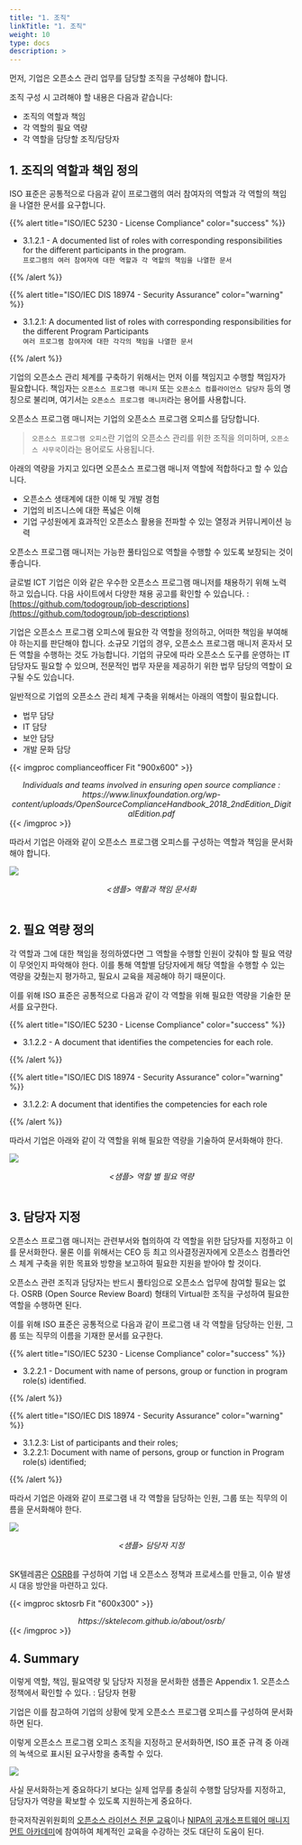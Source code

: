 ```yaml
---
title: "1. 조직"
linkTitle: "1. 조직"
weight: 10
type: docs
description: >
---
```


먼저, 기업은 오픈소스 관리 업무를 담당할 조직을 구성해야 합니다.

조직 구성 시 고려해야 할 내용은 다음과 같습니다:

- 조직의 역할과 책임
- 각 역할의 필요 역량
- 각 역할을 담당할 조직/담당자

## 1. 조직의 역할과 책임 정의

ISO 표준은 공통적으로 다음과 같이 프로그램의 여러 참여자의 역할과 각 역할의 책임을 나열한 문서를 요구합니다.

{{% alert title="ISO/IEC 5230 - License Compliance" color="success" %}}
* 3.1.2.1 - A documented list of roles with corresponding responsibilities for the different participants in the program.<br>
`프로그램의 여러 참여자에 대한 역할과 각 역할의 책임을 나열한 문서`

{{% /alert %}}


{{% alert title="ISO/IEC DIS 18974 - Security Assurance" color="warning" %}}

* 3.1.2.1: A documented list of roles with corresponding responsibilities for the different Program Participants<br>`여러 프로그램 참여자에 대한 각각의 책임을 나열한 문서`

{{% /alert %}}

기업의 오픈소스 관리 체계를 구축하기 위해서는 먼저 이를 책임지고 수행할 책임자가 필요합니다. 책임자는 `오픈소스 프로그램 매니저` 또는 `오픈소스 컴플라이언스 담당자` 등의 명칭으로 불리며, 여기서는 `오픈소스 프로그램 매니저`라는 용어를 사용합니다.

오픈소스 프로그램 매니저는 기업의 오픈소스 프로그램 오피스를 담당합니다.

> `오픈소스 프로그램 오피스`란 기업의 오픈소스 관리를 위한 조직을 의미하며, `오픈소스 사무국`이라는 용어로도 사용됩니다.

아래의 역량을 가지고 있다면 오픈소스 프로그램 매니저 역할에 적합하다고 할 수 있습니다.

- 오픈소스 생태계에 대한 이해 및 개발 경험
- 기업의 비즈니스에 대한 폭넓은 이해
- 기업 구성원에게 효과적인 오픈소스 활용을 전파할 수 있는 열정과 커뮤니케이션 능력

오픈소스 프로그램 매니저는 가능한 풀타임으로 역할을 수행할 수 있도록 보장되는 것이 좋습니다.

글로벌 ICT 기업은 이와 같은 우수한 오픈소스 프로그램 매니저를 채용하기 위해 노력하고 있습니다. 다음 사이트에서 다양한 채용 공고를 확인할 수 있습니다. : [https://github.com/todogroup/job-descriptions](https://github.com/todogroup/job-descriptions)

기업은 오픈소스 프로그램 오피스에 필요한 각 역할을 정의하고, 어떠한 책임을 부여해야 하는지를 판단해야 합니다. 소규모 기업의 경우, 오픈소스 프로그램 매니저 혼자서 모든 역할을 수행하는 것도 가능합니다. 기업의 규모에 따라 오픈소스 도구를 운영하는 IT 담당자도 필요할 수 있으며, 전문적인 법무 자문을 제공하기 위한 법무 담당의 역할이 요구될 수도 있습니다.

일반적으로 기업의 오픈소스 관리 체계 구축을 위해서는 아래의 역할이 필요합니다. 

- 법무 담당
- IT 담당
- 보안 담당
- 개발 문화 담당

{{< imgproc complianceofficer Fit "900x600" >}}
<center><i>Individuals and teams involved in ensuring open source compliance : https://www.linuxfoundation.org/wp-content/uploads/OpenSourceComplianceHandbook_2018_2ndEdition_DigitalEdition.pdf</i></center>
{{< /imgproc >}}



따라서 기업은 아래와 같이 오픈소스 프로그램 오피스를 구성하는 역할과 책임을 문서화해야 합니다.

![](./roles_responsibilities.png)
<center><i><샘플> 역활과 책임 문서화</i></center><br>


## 2. 필요 역량 정의

각 역할과 그에 대한 책임을 정의하였다면 그 역할을 수행할 인원이 갖춰야 할 필요 역량이 무엇인지 파악해야 한다. 이를 통해 역할별 담당자에게 해당 역할을 수행할 수 있는 역량을 갖췄는지 평가하고, 필요시 교육을 제공해야 하기 때문이다. 

이를 위해 ISO 표준은 공통적으로 다음과 같이 각 역할을 위해 필요한 역량을 기술한 문서를 요구한다. 


{{% alert title="ISO/IEC 5230 - License Compliance" color="success" %}}

* 3.1.2.2 - A document that identifies the competencies for each role.

{{% /alert %}}


{{% alert title="ISO/IEC DIS 18974 - Security Assurance" color="warning" %}}

* 3.1.2.2: A document that identifies the competencies for each role

{{% /alert %}}

따라서 기업은 아래와 같이 각 역할을 위해 필요한 역량을 기술하여 문서화해야 한다. 

![](./competency.jpg)
<center><i><샘플> 역할 별 필요 역량</i></center><br>


## 3. 담당자 지정

오픈소스 프로그램 매니저는 관련부서와 협의하여 각 역할을 위한 담당자를 지정하고 이를 문서화한다.  물론 이를 위해서는 CEO 등 최고 의사결정권자에게 오픈소스 컴플라언스 체계 구축을 위한 목표와 방향을 보고하여 필요한 지원을 받아야 할 것이다. 

오픈소스 관련 조직과 담당자는 반드시 풀타임으로 오픈소스 업무에 참여할 필요는 없다. OSRB (Open Source Review Board) 형태의 Virtual한 조직을 구성하여 필요한 역할을 수행하면 된다. 

이를 위해 ISO 표준은 공통적으로 다음과 같이 프로그램 내 각 역할을 담당하는 인원, 그룹 또는 직무의 이름을 기재한 문서를 요구한다. 


{{% alert title="ISO/IEC 5230 - License Compliance" color="success" %}}

* 3.2.2.1 - Document with name of persons, group or function in program role(s) identified.

{{% /alert %}}


{{% alert title="ISO/IEC DIS 18974 - Security Assurance" color="warning" %}}

* 3.1.2.3: List of participants and their roles;
* 3.2.2.1: Document with name of persons, group or function in Program role(s) identified;

{{% /alert %}}

따라서 기업은 아래와 같이 프로그램 내 각 역할을 담당하는 인원, 그룹 또는 직무의 이름을 문서화해야 한다. 

![](./personincharge.jpg)
<center><i><샘플> 담당자 지정</i></center><br>


SK텔레콤은 [OSRB](https://sktelecom.github.io/about/osrb/)를 구성하여 기업 내 오픈소스 정책과 프로세스를 만들고, 이슈 발생 시 대응 방안을 마련하고 있다. 

{{< imgproc sktosrb Fit "600x300" >}}
<center><i>https://sktelecom.github.io/about/osrb/</i></center>
{{< /imgproc >}}


## 4. Summary

이렇게 역할, 책임, 필요역량 및 담당자 지정을 문서화한 샘플은 Appendix 1. 오픈소스 정책에서 확인할 수 있다. : 담당자 현황

기업은 이를 참고하여 기업의 상황에 맞게 오픈소스 프로그램 오피스를 구성하여 문서화 하면 된다. 

이렇게 오픈소스 프로그램 오피스 조직을 지정하고 문서화하면, ISO 표준 규격 중 아래의 녹색으로 표시된 요구사항을 충족할 수 있다. 

![](./spec_number_01.png)

사실 문서화하는게 중요하다기 보다는 실제 업무를 충실히 수행할 담당자를 지정하고, 담당자가 역량을 확보할 수 있도록 지원하는게 중요하다. 

한국저작권위원회의 [오픈소스 라이선스 전문 교육](https://www.olis.or.kr/consulting/openswStudyDetail.do?seq=463)이나 [NIPA의 공개소프트웨어 매니지먼트 아카데미](https://www.oss.kr/oss_data/show/448d2e96-6819-45f4-b114-73cd41b3e9d3)에 참여하여 체계적인 교육을 수강하는 것도 대단히 도움이 된다. 
